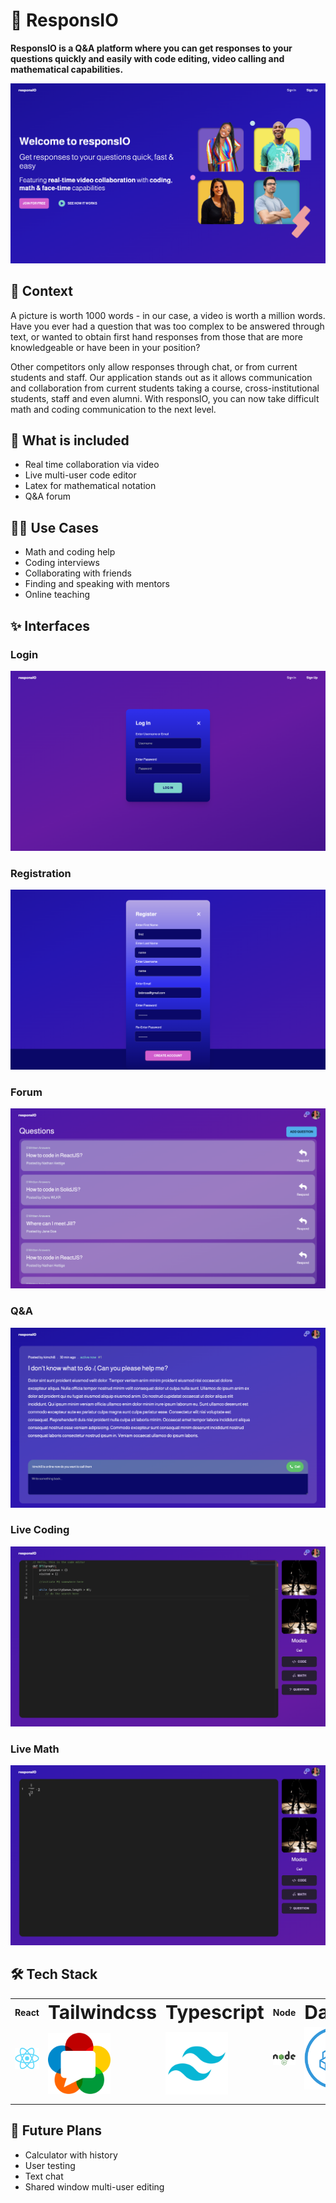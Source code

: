 
<h1 bold>🐐 ResponsIO</h1>

**ResponsIO is a Q&A platform where you can get responses to your questions quickly and easily with code editing, video calling and mathematical capabilities.**

<img src="./readme-assets/splash.png">
  
  



## 🚀 Context
A picture is worth 1000 words - in our case, a video is worth a million words. Have you ever had a question that was too complex to be answered through text, or wanted to obtain first hand responses from those that are more knowledgeable or have been in your position? 

Other competitors only allow responses through chat, or from current students and staff. Our application stands out as it allows communication and collaboration from current students taking a course, cross-institutional students, staff and even alumni. With responsIO, you can now take difficult math and coding communication to the next level.


## 💫 What is included
- Real time collaboration via video
- Live multi-user code editor
- Latex for mathematical notation
- Q&A forum

## 🧑‍💻 Use Cases
- Math and coding help
- Coding interviews
- Collaborating with friends
- Finding and speaking with mentors
- Online teaching

## ✨ Interfaces
### Login
![Image of splashpage](./readme-assets/login.png)


### Registration
![Image of splashpage](./readme-assets/register.png)


### Forum
![Image of splashpage](./readme-assets/forum.png)


### Q&A
![Image of splashpage](./readme-assets/question.png)


### Live Coding
![Image of splashpage](./readme-assets/collab-coding.png)


### Live Math
![Image of splashpage](./readme-assets/collab-math.png)



## 🛠 Tech Stack
<table border="0">
 <tr>
    <th><b style="text-align:center font-size:30px">React</b></th>
    <th><b style="font-size:30px">Tailwindcss</b></th>
    <th><b style="font-size:30px">Typescript</b></th>
    <th><b style="font-size:30px text-align: center">Node</b></th>
    <th><b style="font-size:30px">DaisyUI</b></th>
    <th><b style="font-size:30px">MathQuil</b></th>
    <th><b style="font-size:30px">WebRTC</b></th>
    <th><b style="font-size:30px">tRPC</b></th>
 </tr>
 <tr>
    <td><img src="./readme-assets/react.png" width="100" height="auto"> &nbsp&nbsp&nbsp</td>
    <td><img src="./readme-assets/webrtc.png" width="100" height="auto"> &nbsp&nbsp&nbsp</td>
    <td><img src="./readme-assets/tailwindcss.png" width="100" height="auto"> &nbsp&nbsp&nbsp</td>
    <td><img src="./readme-assets/node.png" width="100" height="auto"> &nbsp&nbsp&nbsp</td>
    <td><img src="./readme-assets/trpc.png" width="100" height="auto"> &nbsp&nbsp&nbsp</td>
    <td><img src="./readme-assets/daisyui.png" width="100" height="auto"> &nbsp&nbsp&nbsp</td>
    <td><img src="./readme-assets/mathquil.jpeg" width="100" height="auto"> &nbsp&nbsp&nbsp</td>
    <td><img src="./readme-assets/socketio.png" width="100" height="auto"> </td>

 </tr>
</table>

## 🔮 Future Plans
- Calculator with history
- User testing
- Text chat
- Shared window multi-user editing


